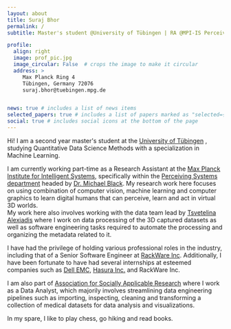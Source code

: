 ```yaml
---
layout: about
title: Suraj Bhor
permalink: /
subtitle: Master's student @University of Tübingen | RA @MPI-IS Perceiving Systems

profile:
  align: right
  image: prof_pic.jpg
  image_circular: False  # crops the image to make it circular
  address: >
     Max Planck Ring 4 
     Tübingen, Germany 72076
     suraj.bhor@tuebingen.mpg.de


news: true # includes a list of news items
selected_papers: true # includes a list of papers marked as "selected={true}"
social: true # includes social icons at the bottom of the page
---
```


Hi! I am a second year master's student at the [University of Tübingen](https://uni-tuebingen.de/) , studying Quantitative Data Science Methods with a specialization in Machine Learning.

I am currently working part-time as a Research Assistant at the [Max Planck Institute for Intelligent Systems](https://is.mpg.de/), specifically within the [Perceiving Systems department](https://ps.is.mpg.de/) headed by [Dr. Michael Black](https://ps.is.mpg.de/person/black).
My research work here focuses on using combination of computer vision, machine learning and computer graphics to learn digital humans that can perceive, learn and act in virtual 3D worlds.\
My work here also involves working with the data team lead by [Tsvetelina Alexiadis](https://ps.is.mpg.de/person/talexiadis) where I work on data processing of the 3D captured datasets as well as software engineering tasks required to automate the processing and organizing the metadata related to it. 

I have had the privilege of holding various professional roles in the industry, including that of a Senior Software Engineer at [RackWare Inc](https://www.rackwareinc.com/).  Additionally, I have been fortunate to have had several internships at esteemed companies such as [Dell EMC](https://www.dell.com/in-en/blog/tags/dell-emc/), [Hasura Inc.](https://hasura.io) and RackWare Inc.

I am also part of [Association for Socially Applicable Research](https://www.asarforindia.org) where I work as a Data Analyst, which majorily involves streamlining data engineering pipelines such as importing, inspecting, cleaning and transforming a collection of medical datasets for data analysis and visualizations.

 In my spare, I like to play chess, go hiking and read books.
